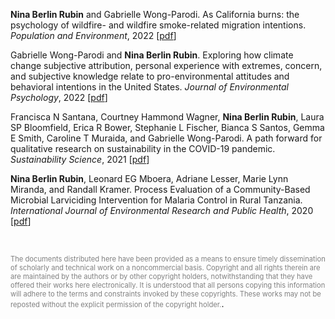 
**Nina Berlin Rubin** and Gabrielle Wong-Parodi. As California burns: the psychology of wildfire- and wildfire smoke-related migration intentions. *Population and Environment*, 2022 \[[pdf](http://nberlinrubin.github.io/files/paper1.pdf)\]

Gabrielle Wong-Parodi and **Nina Berlin Rubin**. Exploring how climate change subjective attribution, personal experience with extremes, concern, and subjective knowledge relate to pro-environmental attitudes and behavioral intentions in the United States. *Journal of Environmental Psychology*, 2022 \[[pdf](http://nberlinrubin.github.io/files/paper2.pdf)\]

Francisca N Santana, Courtney Hammond Wagner, **Nina Berlin Rubin**, Laura SP Bloomfield, Erica R Bower, Stephanie L Fischer, Bianca S Santos, Gemma E Smith, Caroline T Muraida, and Gabrielle Wong-Parodi. A path forward for qualitative research on sustainability in the COVID-19 pandemic. *Sustainability Science*, 2021 \[[pdf](http://nberlinrubin.github.io/files/paper3.pdf)\]

**Nina Berlin Rubin**, Leonard EG Mboera, Adriane Lesser, Marie Lynn Miranda, and Randall Kramer. Process Evaluation of a Community-Based Microbial Larviciding Intervention for Malaria Control in Rural Tanzania. *International Journal of Environmental Research and Public Health*, 2020 \[[pdf](http://nberlinrubin.github.io/files/paper4.pdf)\]

<br/>


<span style="color:grey; font-size:0.8em">The documents distributed here have been provided as a means to ensure timely dissemination of scholarly and technical work on a noncommercial basis. Copyright and all rights therein are are maintained by the authors or by other copyright holders, notwithstanding that they have offered their works here electronically. It is understood that all persons copying this information will adhere to the terms and constraints invoked by these copyrights. These works may not be reposted without the explicit permission of the copyright holder.</span>.
